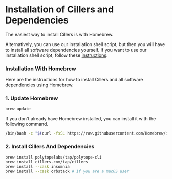 # Installation of Cillers and Dependencies

The easiest way to install Cillers is with Homebrew.&#x20;

Alternatively, you can use our installation shell script, but then you will have to install all software dependencies yourself.  If you want to use our installation shell script, follow these [instructions](altnerative-way-to-install-cillers-the-cillers-install-script.md).&#x20;

### Installation With Homebrew

Here are the instructions for how to install Cillers and all software dependencies using Homebrew.

### 1. Update Homebrew&#x20;

```bash
brew update
```

If you don't already have Homebrew installed, you can install it with the following command.&#x20;

```bash
/bin/bash -c "$(curl -fsSL https://raw.githubusercontent.com/Homebrew/install/HEAD/install.sh)"
```

### 2. Install Cillers And Dependencies

```bash
brew install polytopelabs/tap/polytope-cli
brew install cillers-com/tap/cillers
brew install --cask insomnia
brew install --cask orbstack # if you are a macOS user
```

